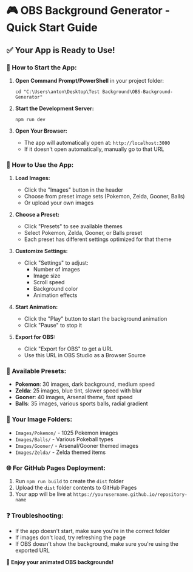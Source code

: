 # 🎮 OBS Background Generator - Quick Start Guide

## ✅ **Your App is Ready to Use!**

### **🚀 How to Start the App:**

1. **Open Command Prompt/PowerShell** in your project folder:
   ```
   cd "C:\Users\anton\Desktop\Test Background\OBS-Background-Generator"
   ```

2. **Start the Development Server:**
   ```
   npm run dev
   ```

3. **Open Your Browser:**
   - The app will automatically open at: `http://localhost:3000`
   - If it doesn't open automatically, manually go to that URL

### **🎯 How to Use the App:**

1. **Load Images:**
   - Click the "Images" button in the header
   - Choose from preset image sets (Pokemon, Zelda, Gooner, Balls)
   - Or upload your own images

2. **Choose a Preset:**
   - Click "Presets" to see available themes
   - Select Pokemon, Zelda, Gooner, or Balls preset
   - Each preset has different settings optimized for that theme

3. **Customize Settings:**
   - Click "Settings" to adjust:
     - Number of images
     - Image size
     - Scroll speed
     - Background color
     - Animation effects

4. **Start Animation:**
   - Click the "Play" button to start the background animation
   - Click "Pause" to stop it

5. **Export for OBS:**
   - Click "Export for OBS" to get a URL
   - Use this URL in OBS Studio as a Browser Source

### **🔧 Available Presets:**

- **Pokemon**: 30 images, dark background, medium speed
- **Zelda**: 25 images, blue tint, slower speed with blur
- **Gooner**: 40 images, Arsenal theme, fast speed
- **Balls**: 35 images, various sports balls, radial gradient

### **📁 Your Image Folders:**
- `Images/Pokemon/` - 1025 Pokemon images
- `Images/Balls/` - Various Pokeball types
- `Images/Gooner/` - Arsenal/Gooner themed images
- `Images/Zelda/` - Zelda themed items

### **🌐 For GitHub Pages Deployment:**
1. Run `npm run build` to create the `dist` folder
2. Upload the `dist` folder contents to GitHub Pages
3. Your app will be live at `https://yourusername.github.io/repository-name`

### **❓ Troubleshooting:**
- If the app doesn't start, make sure you're in the correct folder
- If images don't load, try refreshing the page
- If OBS doesn't show the background, make sure you're using the exported URL

**🎉 Enjoy your animated OBS backgrounds!**


